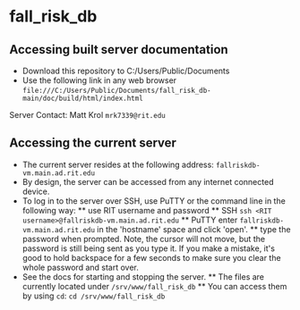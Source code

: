 # fall_risk_db

## Accessing built server documentation
* Download this repository to C:/Users/Public/Documents
* Use the following link in any web browser `file:///C:/Users/Public/Documents/fall_risk_db-main/doc/build/html/index.html`

Server Contact: Matt Krol `mrk7339@rit.edu`

## Accessing the current server
* The current server resides at the following address: `fallriskdb-vm.main.ad.rit.edu`
* By design, the server can be accessed from any internet connected device.
* To log in to the server over SSH, use PuTTY or the command line in the following way:
** use RIT username and password
** SSH `ssh <RIT username>@fallriskdb-vm.main.ad.rit.edu`
** PuTTY enter `fallriskdb-vm.main.ad.rit.edu` in the 'hostname' space and click 'open'. 
** type the password when prompted. Note, the cursor will not move, but the password is still being sent as you type it. If you make a mistake, it's good to hold backspace for a few seconds to make sure you clear the whole password and start over. 
* See the docs for starting and stopping the server. 
** The files are currently located under `/srv/www/fall_risk_db`
** You can access them by using `cd`: `cd /srv/www/fall_risk_db`

